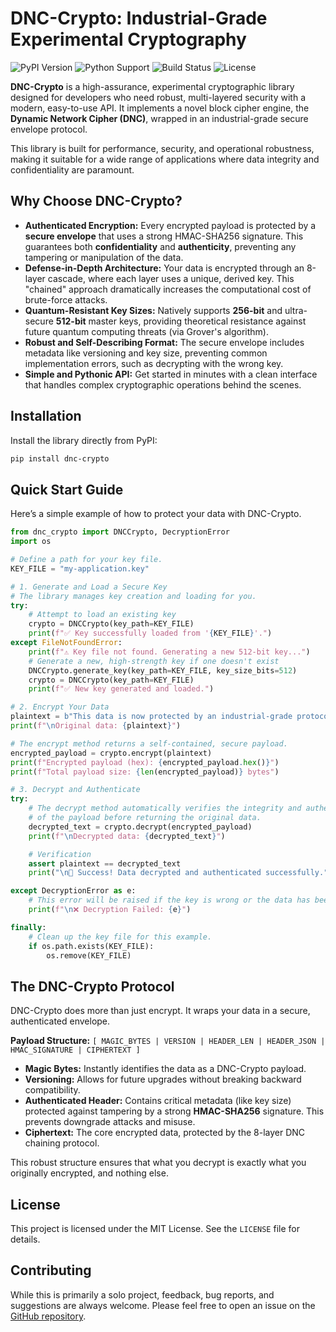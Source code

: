 # DNC-Crypto: Industrial-Grade Experimental Cryptography

![PyPI Version](https://img.shields.io/pypi/v/dnc-crypto)
![Python Support](https://img.shields.io/pypi/pyversions/dnc-crypto)
![Build Status](https://img.shields.io/badge/build-passing-brightgreen)
![License](https://img.shields.io/pypi/l/dnc-crypto)

**DNC-Crypto** is a high-assurance, experimental cryptographic library designed for developers who need robust, multi-layered security with a modern, easy-to-use API. It implements a novel block cipher engine, the **Dynamic Network Cipher (DNC)**, wrapped in an industrial-grade secure envelope protocol.

This library is built for performance, security, and operational robustness, making it suitable for a wide range of applications where data integrity and confidentiality are paramount.

## Why Choose DNC-Crypto?

*   **Authenticated Encryption:** Every encrypted payload is protected by a **secure envelope** that uses a strong HMAC-SHA256 signature. This guarantees both **confidentiality** and **authenticity**, preventing any tampering or manipulation of the data.
*   **Defense-in-Depth Architecture:** Your data is encrypted through an 8-layer cascade, where each layer uses a unique, derived key. This "chained" approach dramatically increases the computational cost of brute-force attacks.
*   **Quantum-Resistant Key Sizes:** Natively supports **256-bit** and ultra-secure **512-bit** master keys, providing theoretical resistance against future quantum computing threats (via Grover's algorithm).
*   **Robust and Self-Describing Format:** The secure envelope includes metadata like versioning and key size, preventing common implementation errors, such as decrypting with the wrong key.
*   **Simple and Pythonic API:** Get started in minutes with a clean interface that handles complex cryptographic operations behind the scenes.

## Installation

Install the library directly from PyPI:
```bash
pip install dnc-crypto
```

## Quick Start Guide

Here’s a simple example of how to protect your data with DNC-Crypto.

```python
from dnc_crypto import DNCCrypto, DecryptionError
import os

# Define a path for your key file.
KEY_FILE = "my-application.key"

# 1. Generate and Load a Secure Key
# The library manages key creation and loading for you.
try:
    # Attempt to load an existing key
    crypto = DNCCrypto(key_path=KEY_FILE)
    print(f"✅ Key successfully loaded from '{KEY_FILE}'.")
except FileNotFoundError:
    print(f"⚠️ Key file not found. Generating a new 512-bit key...")
    # Generate a new, high-strength key if one doesn't exist
    DNCCrypto.generate_key(key_path=KEY_FILE, key_size_bits=512)
    crypto = DNCCrypto(key_path=KEY_FILE)
    print(f"✅ New key generated and loaded.")

# 2. Encrypt Your Data
plaintext = b"This data is now protected by an industrial-grade protocol."
print(f"\nOriginal data: {plaintext}")

# The encrypt method returns a self-contained, secure payload.
encrypted_payload = crypto.encrypt(plaintext)
print(f"Encrypted payload (hex): {encrypted_payload.hex()}")
print(f"Total payload size: {len(encrypted_payload)} bytes")

# 3. Decrypt and Authenticate
try:
    # The decrypt method automatically verifies the integrity and authenticity
    # of the payload before returning the original data.
    decrypted_text = crypto.decrypt(encrypted_payload)
    print(f"\nDecrypted data: {decrypted_text}")

    # Verification
    assert plaintext == decrypted_text
    print("\n🎉 Success! Data decrypted and authenticated successfully.")

except DecryptionError as e:
    # This error will be raised if the key is wrong or the data has been tampered with.
    print(f"\n❌ Decryption Failed: {e}")

finally:
    # Clean up the key file for this example.
    if os.path.exists(KEY_FILE):
        os.remove(KEY_FILE)
```

## The DNC-Crypto Protocol

DNC-Crypto does more than just encrypt. It wraps your data in a secure, authenticated envelope.

**Payload Structure:**
`[ MAGIC_BYTES | VERSION | HEADER_LEN | HEADER_JSON | HMAC_SIGNATURE | CIPHERTEXT ]`

- **Magic Bytes:** Instantly identifies the data as a DNC-Crypto payload.
- **Versioning:** Allows for future upgrades without breaking backward compatibility.
- **Authenticated Header:** Contains critical metadata (like key size) protected against tampering by a strong **HMAC-SHA256** signature. This prevents downgrade attacks and misuse.
- **Ciphertext:** The core encrypted data, protected by the 8-layer DNC chaining protocol.

This robust structure ensures that what you decrypt is exactly what you originally encrypted, and nothing else.

## License

This project is licensed under the MIT License. See the `LICENSE` file for details.

## Contributing

While this is primarily a solo project, feedback, bug reports, and suggestions are always welcome. Please feel free to open an issue on the [GitHub repository](https://github.com/your_username/dnc_crypto).